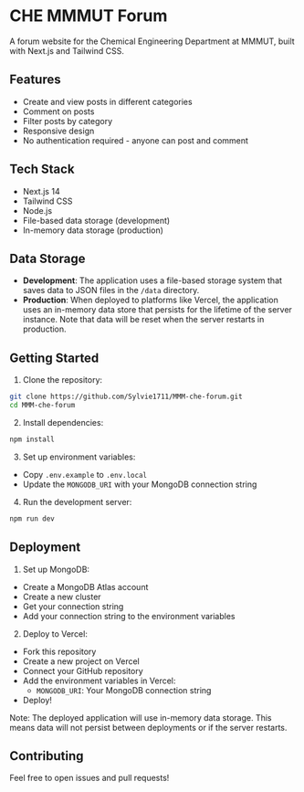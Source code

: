 # CHE MMMUT Forum

A forum website for the Chemical Engineering Department at MMMUT, built with Next.js and Tailwind CSS.

## Features

- Create and view posts in different categories
- Comment on posts
- Filter posts by category
- Responsive design
- No authentication required - anyone can post and comment

## Tech Stack

- Next.js 14
- Tailwind CSS
- Node.js
- File-based data storage (development)
- In-memory data storage (production)

## Data Storage

- **Development**: The application uses a file-based storage system that saves data to JSON files in the `/data` directory.
- **Production**: When deployed to platforms like Vercel, the application uses an in-memory data store that persists for the lifetime of the server instance. Note that data will be reset when the server restarts in production.

## Getting Started

1. Clone the repository:
```bash
git clone https://github.com/Sylvie1711/MMM-che-forum.git
cd MMM-che-forum
```

2. Install dependencies:
```bash
npm install
```

3. Set up environment variables:
- Copy `.env.example` to `.env.local`
- Update the `MONGODB_URI` with your MongoDB connection string

4. Run the development server:
```bash
npm run dev
```

## Deployment

1. Set up MongoDB:
- Create a MongoDB Atlas account
- Create a new cluster
- Get your connection string
- Add your connection string to the environment variables

2. Deploy to Vercel:
- Fork this repository
- Create a new project on Vercel
- Connect your GitHub repository
- Add the environment variables in Vercel:
  - `MONGODB_URI`: Your MongoDB connection string
- Deploy!

Note: The deployed application will use in-memory data storage. This means data will not persist between deployments or if the server restarts.

## Contributing

Feel free to open issues and pull requests!
